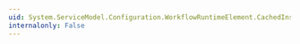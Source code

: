 ```yaml
---
uid: System.ServiceModel.Configuration.WorkflowRuntimeElement.CachedInstanceExpiration
internalonly: False
---
```

